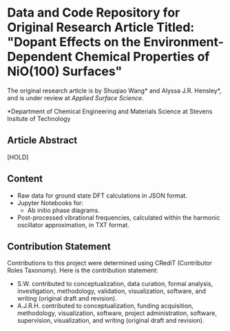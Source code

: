 # Data and Code Repository for Original Research Article Titled: "Dopant Effects on the Environment-Dependent Chemical Properties of NiO(100) Surfaces"
The original research article is by Shuqiao Wang* and Alyssa J.R. Hensley*, and is under review at _Applied Surface Science_.

*Department of Chemical Engineering and Materials Science at Stevens Insitute of Technology

## Article Abstract
[HOLD]

## Content
- Raw data for ground state DFT calculations in JSON format.
- Jupyter Notebooks for:
  - Ab initio phase diagrams.
- Post-processed vibrational frequencies, calculated within the harmonic oscillator approximation, in TXT format.

## Contribution Statement
Contributions to this project were determined using CRediT (Contributor Roles Taxonomy). Here is the contribution statement:
- S.W. contributed to conceptualization, data curation, formal analysis, investigation, methodology, validation, visualization, software, and writing (original draft and revision).
- A.J.R.H. contributed to conceptualization, funding acquisition, methodology, visualization, software, project administration, software, supervision, visualization, and writing (original draft and revision).
